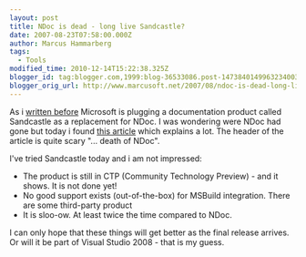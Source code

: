 ```yaml
---
layout: post
title: NDoc is dead - long live Sandcastle?
date: 2007-08-23T07:58:00.000Z
author: Marcus Hammarberg
tags:
  - Tools
modified_time: 2010-12-14T15:22:38.325Z
blogger_id: tag:blogger.com,1999:blog-36533086.post-1473840149963234003
blogger_orig_url: http://www.marcusoft.net/2007/08/ndoc-is-dead-long-live-sandcastle.html
---
```


As i [written
before](http://marcushammarberg.blogspot.com/2007/07/sandcastle-or-marcus-betting-on-wrong.html)
Microsoft is plugging a documentation product called Sandcastle as a
replacement for NDoc. I was wondering were NDoc had gone
but today i found [this
article](http://www.hanselman.com/blog/SandcastleMicrosoftCTPOfAHelpCHMFileGeneratorOnTheTailsOfTheDeathOfNDoc.aspx)
which explains a lot. The header of the article is quite scary "...
death of NDoc".

I've tried Sandcastle today and i am not impressed:


-   The product is still in CTP (Community Technology
    Preview) - and it shows. It is not done yet!
-   No good support exists (out-of-the-box) for <span
    id="SPELLING_ERROR_4" class="blsp-spelling-error">MSBuild
    integration. There are some third-party product
-   It is sloo-ow. At least twice the time
    compared to NDoc.

I can only hope that these things will get better as the final release
arrives. Or will it be part of Visual Studio 2008 - that is my guess.
